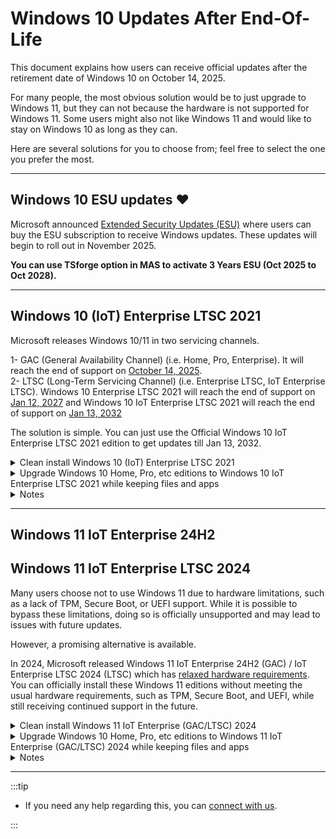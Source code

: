 # Windows 10 Updates After End-Of-Life

This document explains how users can receive official updates after the retirement date of Windows 10 on October 14, 2025.  

For many people, the most obvious solution would be to just upgrade to Windows 11, but they can not because the hardware is not supported for Windows 11. Some users might also not like Windows 11
and would like to stay on Windows 10 as long as they can.

Here are several solutions for you to choose from; feel free to select the one you prefer the most.

---

## Windows 10 ESU updates ❤️

Microsoft announced [Extended Security Updates (ESU)](https://learn.microsoft.com/en-us/windows/whats-new/extended-security-updates) where users can buy the ESU subscription to receive Windows updates. These updates will begin to roll out in November 2025. 

**You can use TSforge option in MAS to activate 3 Years ESU (Oct 2025 to Oct 2028).**

---

## Windows 10 (IoT) Enterprise LTSC 2021

Microsoft releases Windows 10/11 in two servicing channels.

1- GAC (General Availability Channel) (i.e. Home, Pro, Enterprise). It will reach the end of support on [October 14, 2025](https://learn.microsoft.com/en-us/lifecycle/products/windows-10-home-and-pro).  
2- LTSC (Long-Term Servicing Channel) (i.e. Enterprise LTSC, IoT Enterprise LTSC). Windows 10 Enterprise LTSC 2021 will reach the end of support on [Jan 12, 2027](https://learn.microsoft.com/en-us/lifecycle/products/windows-10-enterprise-ltsc-2021) 
and Windows 10 IoT Enterprise LTSC 2021 will reach the end of support on [Jan 13, 2032](https://learn.microsoft.com/en-us/lifecycle/products/windows-10-iot-enterprise-ltsc-2021) 

The solution is simple. You can just use the Official Windows 10 IoT Enterprise LTSC 2021 edition to get updates till Jan 13, 2032.

<details>
  <summary>Clean install Windows 10 (IoT) Enterprise LTSC 2021</summary>

The IoT edition ISO is available in English language only, but don't worry. 

- Download [Enterprise LTSC 2021](windows_ltsc_links.md) ISO in your desired language.
- Install Windows using this [clean installation guide](https://gravesoft.dev/clean_install_windows).
- After installing Windows, to change the edition, enter the IoT LTSC 2021 key `QPM6N-7J2WJ-P88HH-P3YRH-YY74H` on the activation page in the Windows settings.

</details>

<details>
  <summary>Upgrade Windows 10 Home, Pro, etc editions to Windows 10 IoT Enterprise LTSC 2021 while keeping files and apps</summary>

- Download Windows 10 Enterprise LTSC ISO from [here](windows_ltsc_links.md) in the **same Windows language and architecture**.  
  - To check the installed Windows architecture, open Powershell as admin and enter,  
`Get-WmiObject -Class Win32_OperatingSystem | Format-List OSArchitecture`  
    x64 means 64 Bit, x86 means 32 Bit  
  - To check the installed Windows Language, open Powershell as admin and enter,  
`dism /english /online /get-intl | find /i "Default system UI language"`
- Right-click on the downloaded ISO file, Open With > Windows Explorer
- A new DVD drive will appear in Windows Explorer, which means the installation image has been mounted successfully.
- Now open the command prompt as admin and enter,  
  `reg add "HKLM\SOFTWARE\Microsoft\Windows NT\CurrentVersion" /v EditionID /d IoTEnterpriseS /f`
- Now quickly go into that DVD drive and run setup.exe, and continue until you reach the final confirmation screen. (Don't delay at this step, otherwise it won't show an option to keep files and apps)
- Make sure it says "**Keep personal files and apps**" on the final screen. Then you can continue the process and wait until it is done.

That's all.

</details>

<details>
  <summary>Notes</summary>

- LTSC editions do not have Store apps installed by default. However, if you upgrade from GAC to LTSC, all your Store apps will be retained. In contrast, if you perform a clean installation of Windows LTSC, Store apps will not be installed. For instructions on how to install them manually, please refer to this [page](windows_ltsc_links.md#microsoft-store-app-installation-on-ltsc).
- IoT editions are [binary identical](https://learn.microsoft.com/en-us/windows/iot/iot-enterprise/Overview) to Enterprise editions. The difference is in licensing. You can use it just fine on a general-purpose device.
- To learn about the advantages and disadvantages of LTSC, click [here](windows_ltsc_links.md#what-is-ltsc-and-is-it-the-right-choice-for-you)
</details>

---

## Windows 11 IoT Enterprise 24H2
## Windows 11 IoT Enterprise LTSC 2024

Many users choose not to use Windows 11 due to hardware limitations, such as a lack of TPM, Secure Boot, or UEFI support. While it is possible to bypass these limitations, doing so is officially unsupported and may lead to issues with future updates.

However, a promising alternative is available.

In 2024, Microsoft released Windows 11 IoT Enterprise 24H2 (GAC) / IoT Enterprise LTSC 2024 (LTSC) which has [relaxed hardware requirements](https://learn.microsoft.com/en-us/windows/iot/iot-enterprise/Hardware/System_Requirements?tabs=Windows11LTSC#optional-minimum-requirements).
You can officially install these Windows 11 editions without meeting the usual hardware requirements, such as TPM, Secure Boot, and UEFI, while still receiving continued support in the future. 

<details>
  <summary>Clean install Windows 11 IoT Enterprise (GAC/LTSC) 2024</summary>

The IoT edition ISO is available in English language only, but don't worry. 

- Download any [Windows 11 24H2](windows_11_links.md) (For GAC) or [Enterprise LTSC 2024](windows_ltsc_links.md) (For LTSC) ISO in your desired language.
- Follow [normal clean installation guide](https://gravesoft.dev/clean_install_windows) if you are using IoT edition English language ISO.
- Follow [PID.txt method](https://gravesoft.dev/clean_install_windows#windows-11-on-unsupported-hardware) to install IoT edition from scratch if you are using Non-IoT ISO.

Alternatively, you can install any Windows 11 24H2 (For GAC) or Enterprise LTSC 2024 (For LTSC) ISO file with [Rufus](https://gravesoft.dev/clean_install_windows) and once the installation is done, you can use the change edition option in MAS to switch the edition to IoT Enterprise and enjoy official support on unsupported hardware.

</details>

<details>
  <summary>Upgrade Windows 10 Home, Pro, etc editions to Windows 11 IoT Enterprise (GAC/LTSC) 2024 while keeping files and apps</summary>

The IoT edition is available in English language only, but don't worry. 

- Download any [Windows 11 24H2](windows_11_links.md) (For GAC) or [Enterprise LTSC 2024](windows_ltsc_links.md) (For LTSC) ISO in the **same Windows language and architecture**.
  - To check the installed Windows architecture, open Powershell as admin and enter,  
`Get-WmiObject -Class Win32_OperatingSystem | Format-List OSArchitecture`  
    x64 means 64 Bit, x86 means 32 Bit  
  - To check the installed Windows Language, open Powershell as admin and enter,  
`dism /english /online /get-intl | find /i "Default system UI language"`
- Right-click on the downloaded ISO file, Open With > Windows Explorer
- A new DVD drive will appear in Windows Explorer, which means the installation image has been mounted successfully.
- Now open the command prompt as admin and enter,  
  **For GAC**  
`reg add "HKLM\SOFTWARE\Microsoft\Windows NT\CurrentVersion" /v EditionID /d IoTEnterprise /f`  
  **For LTSC**  
`reg add "HKLM\SOFTWARE\Microsoft\Windows NT\CurrentVersion" /v EditionID /d IoTEnterpriseS /f`
- Now quickly go into that DVD drive and run setup.exe, and continue until you reach the final confirmation screen. (Don't delay at this step, otherwise it won't show an option to keep files and apps)
- Make sure it says "**Keep personal files and apps**" on the final screen. Then you can continue the process and wait until it is done.

That's all.

</details>

<details>
  <summary>Notes</summary>

- Many tools can let you install Windows 11 if the hardware is not supported and monthly updates would work fine. However yearly feature updates will fail to install if hardware requirements are not met.
- This is why IoT (24H2/2024) editions are mentioned so that you can get official support on future feature upgrades.
- LTSC editions do not have Store apps installed by default. However, if you upgrade from GAC to LTSC, all your Store apps will be retained. In contrast, if you perform a clean installation of Windows LTSC, Store apps will not be installed. For instructions on how to install them manually, please refer to this [page](windows_ltsc_links.md#microsoft-store-app-installation-on-ltsc).
- Windows 11 24H2 / 2024 requires CPUs that support SSE4.2 and POPCNT instructions.
- IoT editions are [binary identical](https://learn.microsoft.com/en-us/windows/iot/iot-enterprise/Overview) to Enterprise editions. The difference is in licensing. You can use it just fine on a general-purpose device.

---

- To learn about the advantages and disadvantages of LTSC, click [here](windows_ltsc_links.md#what-is-ltsc-and-is-it-the-right-choice-for-you)
- You can install the [officially supported](https://learn.microsoft.com/en-us/windows/iot/iot-enterprise/Hardware/System_Requirements?tabs=Windows11LTSC#optional-minimum-requirements) Windows 11 24H2 IoT editions on a system without TPM; however, some games may not allow you to play if your system lacks TPM on Windows 11. In that case, you will need to stick with Windows 10.

</details>

---

:::tip

-   If you need any help regarding this, you can [connect with us](troubleshoot.md).

:::
